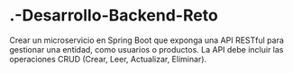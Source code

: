 # .-Desarrollo-Backend-Reto
Crear un microservicio en Spring Boot que exponga una API RESTful para gestionar una entidad, como usuarios o productos. La API debe incluir las operaciones CRUD (Crear, Leer, Actualizar, Eliminar).
